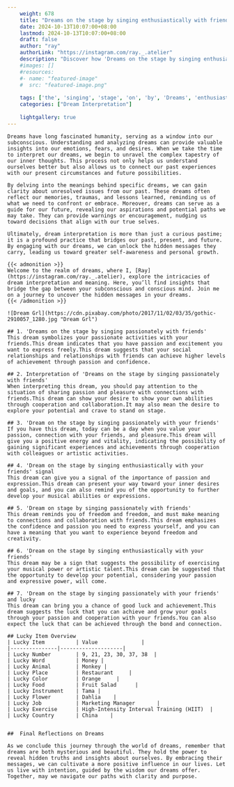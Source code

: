```yaml
---
    weight: 678
    title: "Dreams on the stage by singing enthusiastically with friends"  # Assuming 'title' column exists
    date: 2024-10-13T10:07:00+08:00
    lastmod: 2024-10-13T10:07:00+08:00
    draft: false
    author: "ray"
    authorLink: "https://instagram.com/ray._.atelier"
    description: "Discover how 'Dreams on the stage by singing enthusiastically with friends' can interpret your future and uncover its significant meanings in your life."
    #images: []
    #resources:
    #- name: "featured-image"
    #  src: "featured-image.png"
    
    tags: ['the', 'singing', 'stage', 'on', 'by', 'Dreams', 'enthusiastically', 'with', 'friends']
    categories: ["Dream Interpretation"]
    
    lightgallery: true
---
```

    
    Dreams have long fascinated humanity, serving as a window into our subconscious. Understanding and analyzing dreams can provide valuable insights into our emotions, fears, and desires. When we take the time to interpret our dreams, we begin to unravel the complex tapestry of our inner thoughts. This process not only helps us understand ourselves better but also allows us to connect our past experiences with our present circumstances and future possibilities.
    
    By delving into the meanings behind specific dreams, we can gain clarity about unresolved issues from our past. These dreams often reflect our memories, traumas, and lessons learned, reminding us of what we need to confront or embrace. Moreover, dreams can serve as a guide for our future, revealing our aspirations and potential paths we may take. They can provide warnings or encouragement, nudging us toward decisions that align with our true selves.
    
    Ultimately, dream interpretation is more than just a curious pastime; it is a profound practice that bridges our past, present, and future. By engaging with our dreams, we can unlock the hidden messages they carry, leading us toward greater self-awareness and personal growth.
    
    {{< admonition >}}
    Welcome to the realm of dreams, where I, [Ray](https://instagram.com/ray._.atelier), explore the intricacies of dream interpretation and meaning. Here, you’ll find insights that bridge the gap between your subconscious and conscious mind. Join me on a journey to uncover the hidden messages in your dreams.
    {{< /admonition >}}
    
    ![Dream Grl](https://cdn.pixabay.com/photo/2017/11/02/03/35/gothic-2910057_1280.jpg "Dream Grl")
    
    ## 1. 'Dreams on the stage by singing passionately with friends'
    This dream symbolizes your passionate activities with your friends.This dream indicates that you have passion and excitement you want to express freely.This dream suggests that your social relationships and relationships with friends can achieve higher levels of achievement through passion and confidence.
    
    ## 2. Interpretation of 'Dreams on the stage by singing passionately with friends'
    When interpreting this dream, you should pay attention to the situation of sharing passion and pleasure with connections with friends.This dream can show your desire to show your own abilities through cooperation and collaboration.It may also mean the desire to explore your potential and crave to stand on stage.
    
    ## 3. 'Dream on the stage by singing passionately with your friends'
    If you have this dream, today can be a day when you value your passion, connection with your friends, and pleasure.This dream will give you a positive energy and vitality, indicating the possibility of gaining significant experiences and achievements through cooperation with colleagues or artistic activities.
    
    ## 4. 'Dream on the stage by singing enthusiastically with your friends' signal
    This dream can give you a signal of the importance of passion and expression.This dream can present your way toward your inner desires and goals, and you can also remind you of the opportunity to further develop your musical abilities or expressions.
    
    ## 5. 'Dream on stage by singing passionately with friends'
    This dream reminds you of freedom and freedom, and must make meaning to connections and collaboration with friends.This dream emphasizes the confidence and passion you need to express yourself, and you can have a meaning that you want to experience beyond freedom and creativity.
    
    ## 6. 'Dream on the stage by singing enthusiastically with your friends'
    This dream may be a sign that suggests the possibility of exercising your musical power or artistic talent.This dream can be suggested that the opportunity to develop your potential, considering your passion and expressive power, will come.
    
    ## 7. 'Dream on the stage by singing passionately with your friends' and lucky
    This dream can bring you a chance of good luck and achievement.This dream suggests the luck that you can achieve and grow your goals through your passion and cooperation with your friends.You can also expect the luck that can be achieved through the bond and connection.
    
    ## Lucky Item Overview
    | Lucky Item          | Value              |
    |---------------|--------------------|
    | Lucky Number        | 9, 21, 23, 30, 37, 38  |
    | Lucky Word          | Money |
    | Lucky Animal        | Monkey |
    | Lucky Place         | Restaurant     |
    | Lucky Color         | Orange     |
    | Lucky Food          | Fruit Salad      |
    | Lucky Instrument    | Tama |
    | Lucky Flower        | Dahlia    |
    | Lucky Job           | Marketing Manager       |
    | Lucky Exercise      | High-Intensity Interval Training (HIIT)  |
    | Lucky Country       | China    |
    
    
    ##  Final Reflections on Dreams
    
    As we conclude this journey through the world of dreams, remember that dreams are both mysterious and beautiful. They hold the power to reveal hidden truths and insights about ourselves. By embracing their messages, we can cultivate a more positive influence in our lives. Let us live with intention, guided by the wisdom our dreams offer. Together, may we navigate our paths with clarity and purpose.
    